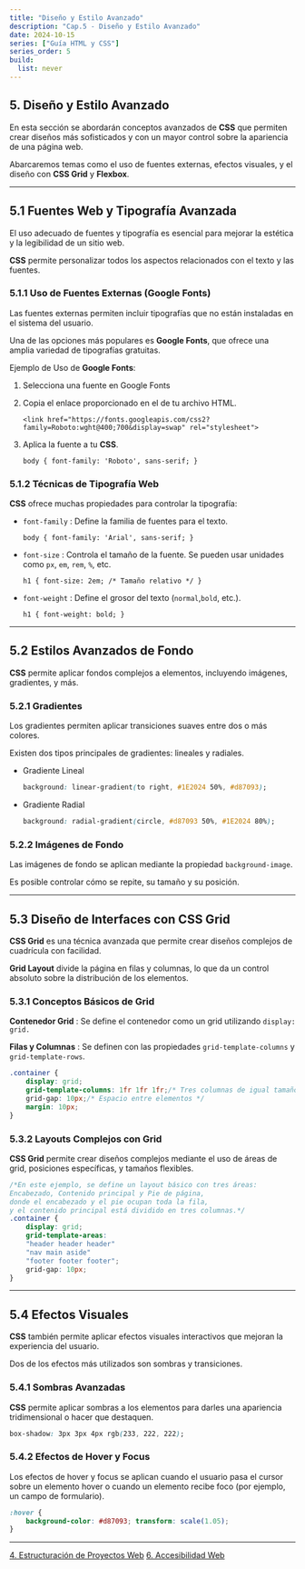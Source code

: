 ```yaml
---
title: "Diseño y Estilo Avanzado"
description: "Cap.5 - Diseño y Estilo Avanzado"
date: 2024-10-15
series: ["Guía HTML y CSS"]
series_order: 5
build:
  list: never
---
```



## 5. Diseño y Estilo Avanzado
En esta sección se abordarán conceptos avanzados de **CSS** que permiten crear diseños más sofisticados y con un mayor control sobre la apariencia de una página web.

Abarcaremos temas como el uso de fuentes externas, efectos visuales, y el diseño con **CSS Grid** y **Flexbox**.

---

## 5.1 Fuentes Web y Tipografía Avanzada

El uso adecuado de fuentes y tipografía es esencial para mejorar la estética y la legibilidad de un sitio web.

**CSS** permite personalizar todos los aspectos relacionados con el texto y las fuentes.


### 5.1.1 Uso de Fuentes Externas (Google Fonts)

Las fuentes externas permiten incluir tipografías que no están instaladas en el sistema del usuario.

Una de las opciones más populares es **Google Fonts**, que ofrece una amplia variedad de tipografías gratuitas.

Ejemplo de Uso de **Google Fonts**:

1. Selecciona una fuente en Google Fonts
2. Copia el enlace proporcionado en el <head> de tu archivo HTML.
    
    `<link href="https://fonts.googleapis.com/css2?family=Roboto:wght@400;700&display=swap" rel="stylesheet">`
3. Aplica la fuente a tu **CSS**.

    `body { font-family: 'Roboto', sans-serif; }`


### 5.1.2 Técnicas de Tipografía Web

**CSS** ofrece muchas propiedades para controlar la tipografía:

- `font-family` : Define la familia de fuentes para el texto.

    `body { font-family: 'Arial', sans-serif; }`

- `font-size` : Controla el tamaño de la fuente. Se pueden usar unidades como `px`, `em`, `rem`, `%`, etc.

    `h1 { font-size: 2em; /* Tamaño relativo */ }`

- `font-weight` : Define el grosor del texto (`normal`,`bold`, etc.).

    `h1 { font-weight: bold; }`


---

## 5.2 Estilos Avanzados de Fondo

**CSS** permite aplicar fondos complejos a elementos, incluyendo imágenes, gradientes, y más.

### 5.2.1 Gradientes

Los gradientes permiten aplicar transiciones suaves entre dos o más colores.

Existen dos tipos principales de gradientes: lineales y radiales.

- Gradiente Lineal

    ```css
    background: linear-gradient(to right, #1E2024 50%, #d87093);
    ```

- Gradiente Radial

    ```css
    background: radial-gradient(circle, #d87093 50%, #1E2024 80%);
    ```

### 5.2.2 Imágenes de Fondo

Las imágenes de fondo se aplican mediante la propiedad `background-image`.

Es posible controlar cómo se repite, su tamaño y su posición.

---

## 5.3 Diseño de Interfaces con CSS Grid

**CSS Grid** es una técnica avanzada que permite crear diseños complejos de cuadrícula con facilidad.

**Grid Layout** divide la página en filas y columnas, lo que da un control absoluto sobre la distribución de los elementos.

### 5.3.1 Conceptos Básicos de Grid

**Contenedor Grid** : Se define el contenedor como un grid utilizando `display: grid.`

**Filas y Columnas** : Se definen con las propiedades `grid-template-columns` y `grid-template-rows`.

```css
.container {
    display: grid;
    grid-template-columns: 1fr 1fr 1fr;/* Tres columnas de igual tamaño */
    grid-gap: 10px;/* Espacio entre elementos */
    margin: 10px;
}
```

### 5.3.2 Layouts Complejos con Grid

**CSS Grid** permite crear diseños complejos mediante el uso de áreas de grid, posiciones específicas, y tamaños flexibles.

```css
/*En este ejemplo, se define un layout básico con tres áreas:
Encabezado, Contenido principal y Pie de página,
donde el encabezado y el pie ocupan toda la fila,
y el contenido principal está dividido en tres columnas.*/
.container {
    display: grid;
    grid-template-areas:
    "header header header"
    "nav main aside"
    "footer footer footer";
    grid-gap: 10px;
}
```

---

## 5.4 Efectos Visuales

**CSS** también permite aplicar efectos visuales interactivos que mejoran la experiencia del usuario.

Dos de los efectos más utilizados son sombras y transiciones.

### 5.4.1 Sombras Avanzadas
**CSS** permite aplicar sombras a los elementos para darles una apariencia tridimensional o hacer que destaquen.

```css
box-shadow: 3px 3px 4px rgb(233, 222, 222);
```

### 5.4.2 Efectos de Hover y Focus

Los efectos de hover y focus se aplican cuando el usuario pasa el cursor sobre un elemento hover o cuando un elemento recibe foco (por ejemplo, un campo de formulario).

```css
:hover {
    background-color: #d87093; transform: scale(1.05);
}
```

---

<div class="footer-nav">
    <a href="../04-estructuracion/index.md">4. Estructuración de Proyectos Web</a>
    <!-- <a href="#" class="prev-link" class="tachado">Anterior</a> -->
    <a href="../06-accesibilidad/index.md">6. Accesibilidad Web</a>    
</div>

